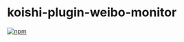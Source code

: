 # koishi-plugin-weibo-monitor

[![npm](https://img.shields.io/npm/v/koishi-plugin-weibo-monitor?style=flat-square)](https://www.npmjs.com/package/koishi-plugin-weibo-monitor)


